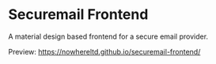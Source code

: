 # Securemail Frontend
A material design based frontend for a secure email provider.

Preview:
https://nowhereltd.github.io/securemail-frontend/

